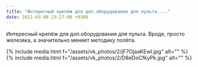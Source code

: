 ```yaml
---
title: "Интересный крепёж для доп.оборудования для пульта...."
date: 2021-03-08 23:27:00 +0300
---
```


Интересный крепёж для доп.оборудования для пульта. Вроде, просто железяка, а значительно меняет методику полёта.


{% include media.html f="/assets/vk_photos/2/jF7OjaaKEwI.jpg" alt="" %}
{% include media.html f="/assets/vk_photos/2/D8eDoCfkyPk.jpg" alt="" %}
